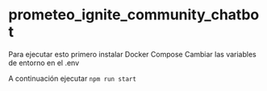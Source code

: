 # prometeo_ignite_community_chatbot

Para ejecutar esto primero instalar Docker Compose
Cambiar las variables de entorno en el .env

A continuación ejecutar `npm run start`